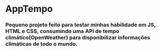 # AppTempo
### Pequeno projeto feito para testar minhas habilidade em JS, HTML e CSS, consumindo uma API de tempo climático(OpenWeather) para disponibilizar informações climáticas de todo o mundo.

